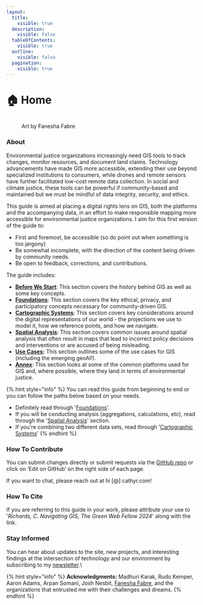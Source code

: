 ```yaml
---
layout:
  title:
    visible: true
  description:
    visible: false
  tableOfContents:
    visible: true
  outline:
    visible: false
  pagination:
    visible: true
---
```


# 🏠 Home



<figure><img src=".gitbook/assets/Cover.png" alt=""><figcaption><p>Art by Fanesha Fabre</p></figcaption></figure>

### About

Environmental justice organizations increasingly need GIS tools to track changes, monitor resources, and document land claims. Technology advancements have made GIS more accessible, extending their use beyond specialized institutions to consumers, while drones and remote sensors have further facilitated low-cost remote data collection. In social and climate justice, these tools can be powerful if community-based and maintained but we must be mindful of data integrity, security, and ethics.&#x20;

This guide is aimed at placing a digital rights lens on GIS, both the platforms and the accompanying data, in an effort to make responsible mapping more accessible for environmental justice organizations. I aim for this first version of the guide to:

* First and foremost, be accessible (so do point out when something is too jargony)
* Be somewhat incomplete, with the direction of the content being driven by community needs.&#x20;
* Be open to feedback, corrections, and contributions.&#x20;

The guide includes:

* [**Before We Start**](broken-reference): This section covers the history behind GIS as well as some key concepts.
* [**Foundations**](broken-reference): This section covers the key ethical, privacy, and participatory concepts necessary for community-driven GIS.
* [**Cartographic Systems**](broken-reference): This section covers key considerations around the digital representations of our world - the projections we use to model it, how we reference points, and how we navigate.
* [**Spatial Analysis**](broken-reference): This section covers common issues around spatial analysis that often result in maps that lead to incorrect policy decisions and interventions or are accused of being misleading.
* [**Use Cases**](broken-reference)**:** This section outlines some of the use cases for GIS (including the emerging geoAI!).
* [**Annex**](broken-reference): This section looks at some of the common platforms used for GIS and, where possible, where they land in terms of environmental justice.

{% hint style="info" %}
You can read this guide from beginning to end or you can follow the paths below based on your needs.&#x20;

* Definitely read through '[Foundations](broken-reference)'.
* If you will be conducting analysis (aggregations, calculations, etc), read through the '[Spatial Analysis](broken-reference)' section.
* If you're combining two different data sets, read through '[Cartographic Systems](broken-reference)'
{% endhint %}

### How To Contribute

You can submit changes directly or submit requests via the [GitHub repo](https://github.com/myqntm/gwf-gis/) or click on ‘Edit on GitHub’ on the right side of each page.

If you want to chat, please reach out at hi \[@] cathyr.com!&#x20;

### How To Cite

If you are referring to this guide in your work, please attribute your use to '_Richards, C. Navigating GIS, The Green Web Fellow 2024_' along with the link.

### Stay Informed

You can hear about updates to the site, new projects, and interesting findings at the intersection of technology and our environment by subscribing to my [newsletter](https://buttondown.email/myqntm).\


{% hint style="info" %}
**Acknowledgments:** Madhuri Karak, Rudo Kemper, Aaron Adams, Arpan Somani, Josh Nesbit, [Fanesha Fabre](https://www.faneshafabreart.com/), and the organizations that entrusted me with their challenges and dreams.
{% endhint %}





